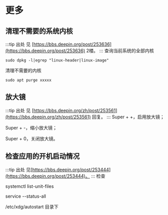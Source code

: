 # 更多
## 清理不需要的系统内核
:::tip 出处
见 [https://bbs.deepin.org/post/253636](https://bbs.deepin.org/post/253636) 2楼。
:::
查询当前系统的全部内核
```
sudo dpkg -l|egrep "linux-header|linux-image"
``` 

清理不需要的内核
```
sudo apt purge xxxxx
```

## 放大镜
:::tip 出处
见 [https://bbs.deepin.org/zh/post/253561](https://bbs.deepin.org/zh/post/253561) 回复。
:::
Super + +，启用放大镜；

Super + -，缩小放大镜；

Super + 0，关闭放大镜。

## 检查应用的开机启动情况
:::tip 出处
见[https://bbs.deepin.org/post/253444](https://bbs.deepin.org/post/253444)。
:::
检查

systemctl list-unit-files

service --status-all

/etc/xdg/autostart 目录下